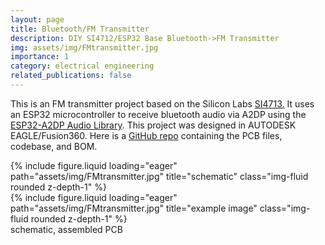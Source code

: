 ```yaml
---
layout: page
title: Bluetooth/FM Transmitter
description: DIY SI4712/ESP32 Base Bluetooth->FM Transmitter
img: assets/img/FMtransmitter.jpg
importance: 1
category: electrical engineering
related_publications: false
---
```

This is an FM transmitter project based on the Silicon Labs <a href="https://dangerousthings.com/product/xsiid/">SI4713.</a> It uses an ESP32 microcontroller to receive bluetooth audio via A2DP using the <a href="https://github.com/pschatzmann/ESP32-A2DP">ESP32-A2DP Audio Library</a>. This project was designed in AUTODESK EAGLE/Fusion360. Here is a <a href="https://github.com/eigenlucy/ESP32-Bluetooth-FM-Transmitter">GitHub repo</a> containing the PCB files, codebase, and BOM.

<div class="row">
    <div class="col-sm mt-2 mt-md-0">
        {% include figure.liquid loading="eager" path="assets/img/FMtransmitter.jpg" title="schematic" class="img-fluid rounded z-depth-1" %}
    </div>
    <div class="col-sm mt-2 mt-md-0">
        {% include figure.liquid loading="eager" path="assets/img/FMtransmitter.jpg" title="example image" class="img-fluid rounded z-depth-1" %}
    </div>
</div>
<div class="caption">
    schematic, assembled PCB
</div>